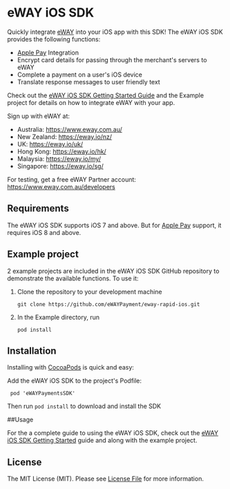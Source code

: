 # eWAY iOS SDK

Quickly integrate [eWAY](http://www.eway.com.au) into your iOS app with this SDK! The eWAY iOS SDK provides the following functions:
 * [Apple Pay](https://www.eway.com.au/apple-pay) Integration
 * Encrypt card details for passing through the merchant's servers to eWAY
 * Complete a payment on a user's iOS device
 * Translate response messages to user friendly text
  
Check out the [eWAY iOS SDK Getting Started Guide](https://www.eway.com.au/developers/sdk/ios) and the Example project for details on how to integrate eWAY with your app.

Sign up with eWAY at:
 - Australia:    https://www.eway.com.au/
 - New Zealand:  https://eway.io/nz/
 - UK:           https://eway.io/uk/
 - Hong Kong:    https://eway.io/hk/
 - Malaysia:     https://eway.io/my/
 - Singapore:    https://eway.io/sg/

For testing, get a free eWAY Partner account: https://www.eway.com.au/developers

## Requirements

The eWAY iOS SDK supports iOS 7 and above. But for [Apple Pay](https://www.eway.com.au/apple-pay) support, it requires iOS 8 and above.

## Example project

2 example projects are included in the eWAY iOS SDK GitHub repository to demonstrate the available functions. To use it:

1. Clone the repository to your development machine
 
    ```git clone https://github.com/eWAYPayment/eway-rapid-ios.git```

2. In the Example directory, run
 
    ```pod install```

## Installation

Installing with [CocoaPods](https://cocoapods.org/) is quick and easy:

Add the eWAY iOS SDK to the project's Podfile:

```
 pod 'eWAYPaymentsSDK'
```

Then run ```pod install``` to download and install the SDK

##Usage

For the a complete guide to using the eWAY iOS SDK, check out the [eWAY iOS SDK Getting Started](https://www.eway.com.au/developers/sdk/ios) guide and along with the example project.


## License

The MIT License (MIT). Please see [License File](LICENSE) for more information.
